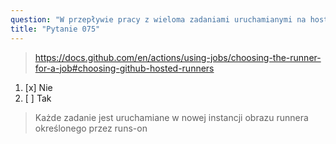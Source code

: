 ```yaml
---
question: "W przepływie pracy z wieloma zadaniami uruchamianymi na hostowanych przez GitHub runnerach, czy wszystkie zadania są gwarantowane do uruchomienia na tej samej maszynie runnera?"
title: "Pytanie 075"
---
```


> https://docs.github.com/en/actions/using-jobs/choosing-the-runner-for-a-job#choosing-github-hosted-runners
1. [x] Nie
1. [ ] Tak
> Każde zadanie jest uruchamiane w nowej instancji obrazu runnera określonego przez runs-on
